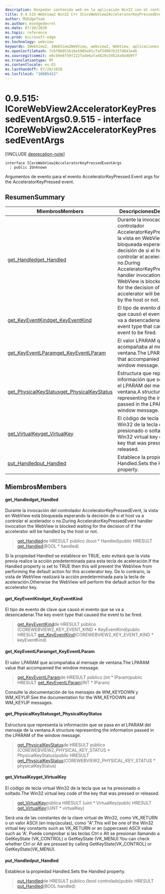 ```yaml
---
description: Hospedar contenido web en la aplicación Win32 con el control Microsoft Edge WebView2
title: 0.9.515-WebView2 Win32 C++ ICoreWebView2AcceleratorKeyPressedEventArgs
author: MSEdgeTeam
ms.author: msedgedevrel
ms.date: 07/20/2020
ms.topic: reference
ms.prod: microsoft-edge
ms.technology: webview
keywords: IWebView2, IWebView2WebView, webview2, WebView, aplicaciones Win32, Win32, Edge, ICoreWebView2, ICoreWebView2Controller, control de explorador, HTML Edge
ms.openlocfilehash: 7cbf0b051b16e5905e81cfaf59907b337d843e46
ms.sourcegitcommit: e0cb9e6f59f222fade6afa4829c59524a9a9b9ff
ms.translationtype: MT
ms.contentlocale: es-ES
ms.lasthandoff: 07/20/2020
ms.locfileid: "10885422"
---
```

# <span data-ttu-id="effb7-104">0.9.515: ICoreWebView2AcceleratorKeyPressedEventArgs</span><span class="sxs-lookup"><span data-stu-id="effb7-104">0.9.515 - interface ICoreWebView2AcceleratorKeyPressedEventArgs</span></span> 

[!INCLUDE [deprecation-note](../../includes/deprecation-note.md)]

```
interface ICoreWebView2AcceleratorKeyPressedEventArgs
  : public IUnknown
```

<span data-ttu-id="effb7-105">Argumentos de evento para el evento AcceleratorKeyPressed.</span><span class="sxs-lookup"><span data-stu-id="effb7-105">Event args for the AcceleratorKeyPressed event.</span></span>

## <span data-ttu-id="effb7-106">Resumen</span><span class="sxs-lookup"><span data-stu-id="effb7-106">Summary</span></span>

 <span data-ttu-id="effb7-107">Miembros</span><span class="sxs-lookup"><span data-stu-id="effb7-107">Members</span></span>                        | <span data-ttu-id="effb7-108">Descripciones</span><span class="sxs-lookup"><span data-stu-id="effb7-108">Descriptions</span></span>
--------------------------------|---------------------------------------------
[<span data-ttu-id="effb7-109">get_Handled</span><span class="sxs-lookup"><span data-stu-id="effb7-109">get_Handled</span></span>](#get_handled) | <span data-ttu-id="effb7-110">Durante la invocación del controlador AcceleratorKeyPressedEvent, la vista en WebView está bloqueada esperando la decisión de si el host va a controlar el acelerador o no.</span><span class="sxs-lookup"><span data-stu-id="effb7-110">During AcceleratorKeyPressedEvent handler invocation the WebView is blocked waiting for the decision of if the accelerator will be handled by the host or not.</span></span>
[<span data-ttu-id="effb7-111">get_KeyEventKind</span><span class="sxs-lookup"><span data-stu-id="effb7-111">get_KeyEventKind</span></span>](#get_keyeventkind) | <span data-ttu-id="effb7-112">El tipo de evento de clave que causó el evento que se va a desencadenar.</span><span class="sxs-lookup"><span data-stu-id="effb7-112">The key event type that caused the event to be fired.</span></span>
[<span data-ttu-id="effb7-113">get_KeyEventLParam</span><span class="sxs-lookup"><span data-stu-id="effb7-113">get_KeyEventLParam</span></span>](#get_keyeventlparam) | <span data-ttu-id="effb7-114">El valor LPARAM que acompañaba al mensaje de ventana.</span><span class="sxs-lookup"><span data-stu-id="effb7-114">The LPARAM value that accompanied the window message.</span></span>
[<span data-ttu-id="effb7-115">get_PhysicalKeyStatus</span><span class="sxs-lookup"><span data-stu-id="effb7-115">get_PhysicalKeyStatus</span></span>](#get_physicalkeystatus) | <span data-ttu-id="effb7-116">Estructura que representa la información que se pasa en el LPARAM del mensaje de la ventana.</span><span class="sxs-lookup"><span data-stu-id="effb7-116">A structure representing the information passed in the LPARAM of the window message.</span></span>
[<span data-ttu-id="effb7-117">get_VirtualKey</span><span class="sxs-lookup"><span data-stu-id="effb7-117">get_VirtualKey</span></span>](#get_virtualkey) | <span data-ttu-id="effb7-118">El código de tecla virtual Win32 de la tecla que se ha presionado o soltado.</span><span class="sxs-lookup"><span data-stu-id="effb7-118">The Win32 virtual key code of the key that was pressed or released.</span></span>
[<span data-ttu-id="effb7-119">put_Handled</span><span class="sxs-lookup"><span data-stu-id="effb7-119">put_Handled</span></span>](#put_handled) | <span data-ttu-id="effb7-120">Establece la propiedad Handled.</span><span class="sxs-lookup"><span data-stu-id="effb7-120">Sets the Handled property.</span></span>

## <span data-ttu-id="effb7-121">Miembros</span><span class="sxs-lookup"><span data-stu-id="effb7-121">Members</span></span>

#### <span data-ttu-id="effb7-122">get_Handled</span><span class="sxs-lookup"><span data-stu-id="effb7-122">get_Handled</span></span> 

<span data-ttu-id="effb7-123">Durante la invocación del controlador AcceleratorKeyPressedEvent, la vista en WebView está bloqueada esperando la decisión de si el host va a controlar el acelerador o no.</span><span class="sxs-lookup"><span data-stu-id="effb7-123">During AcceleratorKeyPressedEvent handler invocation the WebView is blocked waiting for the decision of if the accelerator will be handled by the host or not.</span></span>

> <span data-ttu-id="effb7-124">[get_Handled](#get_handled)de HRESULT público (bool \* Handled)</span><span class="sxs-lookup"><span data-stu-id="effb7-124">public HRESULT [get_Handled](#get_handled)(BOOL \* handled)</span></span>

<span data-ttu-id="effb7-125">Si la propiedad Handled se establece en TRUE, esto evitará que la vista previa realice la acción predeterminada para esta tecla de aceleración.</span><span class="sxs-lookup"><span data-stu-id="effb7-125">If the Handled property is set to TRUE then this will prevent the WebView from performing the default action for this accelerator key.</span></span> <span data-ttu-id="effb7-126">De lo contrario, la vista de WebView realizará la acción predeterminada para la tecla de aceleración.</span><span class="sxs-lookup"><span data-stu-id="effb7-126">Otherwise the WebView will perform the default action for the accelerator key.</span></span>

#### <span data-ttu-id="effb7-127">get_KeyEventKind</span><span class="sxs-lookup"><span data-stu-id="effb7-127">get_KeyEventKind</span></span> 

<span data-ttu-id="effb7-128">El tipo de evento de clave que causó el evento que se va a desencadenar.</span><span class="sxs-lookup"><span data-stu-id="effb7-128">The key event type that caused the event to be fired.</span></span>

> <span data-ttu-id="effb7-129">[get_KeyEventKind](#get_keyeventkind)de HRESULT público (COREWEBVIEW2_KEY_EVENT_KIND \* KeyEventKind)</span><span class="sxs-lookup"><span data-stu-id="effb7-129">public HRESULT [get_KeyEventKind](#get_keyeventkind)(COREWEBVIEW2_KEY_EVENT_KIND \* keyEventKind)</span></span>

#### <span data-ttu-id="effb7-130">get_KeyEventLParam</span><span class="sxs-lookup"><span data-stu-id="effb7-130">get_KeyEventLParam</span></span> 

<span data-ttu-id="effb7-131">El valor LPARAM que acompañaba al mensaje de ventana.</span><span class="sxs-lookup"><span data-stu-id="effb7-131">The LPARAM value that accompanied the window message.</span></span>

> <span data-ttu-id="effb7-132">[get_KeyEventLParam](#get_keyeventlparam)de HRESULT público (int \* lParam)</span><span class="sxs-lookup"><span data-stu-id="effb7-132">public HRESULT [get_KeyEventLParam](#get_keyeventlparam)(INT \* lParam)</span></span>

<span data-ttu-id="effb7-133">Consulte la documentación de los mensajes de WM_KEYDOWN y WM_KEYUP.</span><span class="sxs-lookup"><span data-stu-id="effb7-133">See the documentation for the WM_KEYDOWN and WM_KEYUP messages.</span></span>

#### <span data-ttu-id="effb7-134">get_PhysicalKeyStatus</span><span class="sxs-lookup"><span data-stu-id="effb7-134">get_PhysicalKeyStatus</span></span> 

<span data-ttu-id="effb7-135">Estructura que representa la información que se pasa en el LPARAM del mensaje de la ventana.</span><span class="sxs-lookup"><span data-stu-id="effb7-135">A structure representing the information passed in the LPARAM of the window message.</span></span>

> <span data-ttu-id="effb7-136">[get_PhysicalKeyStatus](#get_physicalkeystatus)de HRESULT público (COREWEBVIEW2_PHYSICAL_KEY_STATUS \* PhysicalKeyStatus)</span><span class="sxs-lookup"><span data-stu-id="effb7-136">public HRESULT [get_PhysicalKeyStatus](#get_physicalkeystatus)(COREWEBVIEW2_PHYSICAL_KEY_STATUS \* physicalKeyStatus)</span></span>

#### <span data-ttu-id="effb7-137">get_VirtualKey</span><span class="sxs-lookup"><span data-stu-id="effb7-137">get_VirtualKey</span></span> 

<span data-ttu-id="effb7-138">El código de tecla virtual Win32 de la tecla que se ha presionado o soltado.</span><span class="sxs-lookup"><span data-stu-id="effb7-138">The Win32 virtual key code of the key that was pressed or released.</span></span>

> <span data-ttu-id="effb7-139">[get_VirtualKey](#get_virtualkey)pública HRESULT (uint \* VirtualKey)</span><span class="sxs-lookup"><span data-stu-id="effb7-139">public HRESULT [get_VirtualKey](#get_virtualkey)(UINT \* virtualKey)</span></span>

<span data-ttu-id="effb7-140">Será una de las constantes de la clave virtual de Win32, como VK_RETURN o un valor ASCII (en mayúsculas), como "A".</span><span class="sxs-lookup"><span data-stu-id="effb7-140">This will be one of the Win32 virtual key constants such as VK_RETURN or an (uppercase) ASCII value such as 'A'.</span></span> <span data-ttu-id="effb7-141">Puede comprobar si las teclas Ctrl o Alt se presionan llamando a GetKeyState (VK_CONTROL) o GetKeyState (VK_MENU).</span><span class="sxs-lookup"><span data-stu-id="effb7-141">You can check whether Ctrl or Alt are pressed by calling GetKeyState(VK_CONTROL) or GetKeyState(VK_MENU).</span></span>

#### <span data-ttu-id="effb7-142">put_Handled</span><span class="sxs-lookup"><span data-stu-id="effb7-142">put_Handled</span></span> 

<span data-ttu-id="effb7-143">Establece la propiedad Handled.</span><span class="sxs-lookup"><span data-stu-id="effb7-143">Sets the Handled property.</span></span>

> <span data-ttu-id="effb7-144">[put_Handled](#put_handled)de HRESULT público (bool controlado)</span><span class="sxs-lookup"><span data-stu-id="effb7-144">public HRESULT [put_Handled](#put_handled)(BOOL handled)</span></span>

